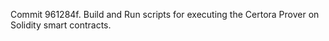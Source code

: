 Commit 961284f.                    Build and Run scripts for executing the Certora Prover on Solidity smart contracts.